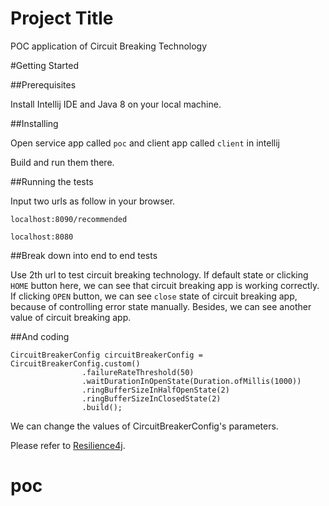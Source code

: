 # Project Title

POC application of Circuit Breaking Technology

#Getting Started

##Prerequisites

Install Intellij IDE and Java 8 on your local machine.

##Installing

Open service app called `poc` and client app called `client` in intellij

Build and run them there.

##Running the tests

Input two urls as follow in your browser.

```
localhost:8090/recommended

localhost:8080
```
##Break down into end to end tests

Use 2th url to test circuit breaking technology. If default state or clicking `HOME` button here, 
we can see that circuit breaking app is working correctly.
If clicking `OPEN` button, we can see `close` state of circuit breaking app, because of controlling error state manually.
Besides, we can see another value of circuit breaking app.

##And coding

```$xslt
CircuitBreakerConfig circuitBreakerConfig = CircuitBreakerConfig.custom()
                .failureRateThreshold(50)
                .waitDurationInOpenState(Duration.ofMillis(1000))
                .ringBufferSizeInHalfOpenState(2)
                .ringBufferSizeInClosedState(2)
                .build();
```

We can change the values of CircuitBreakerConfig's parameters.

Please refer to [Resilience4j](https://www.baeldung.com/resilience4j).
# poc

